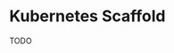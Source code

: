 # Kubernetes Scaffold

TODO

<!--
secretGenerator:
  - name: secrets
    envs:
      - .secrets
-->

<!--
secretGenerator:
  - name: ghcr-auth
    type: kubernetes.io/dockerconfigjson
    files:
      - .dockerconfigjson=ghcr.dockerconfigjson.encrypted
-->

<!--
.k8s/overlays/internal/kustomization.yml

patches:
  - path: patches/ingress_patch.yml
    target:
      group: networking.k8s.io
      version: v1
      kind: Ingress
      name: web


.k8s/overlays/internal/patches/ingress_patch.yml

---
- op: add
  path: /metadata/annotations/cert-manager.io~1cluster-issuer
  value: letsencrypt-issuer
- op: replace
  path: /spec/ingressClassName
  value: external-nginx
- op: replace
  path: /spec/rules/0/host
  value: storybook.domain.tld
- op: add
  path: /spec/tls/0/hosts/0
  value: storybook.domain.tld
- op: add
  path: /spec/tls/0/secretName
  value: storybook.tls-secret
-->
